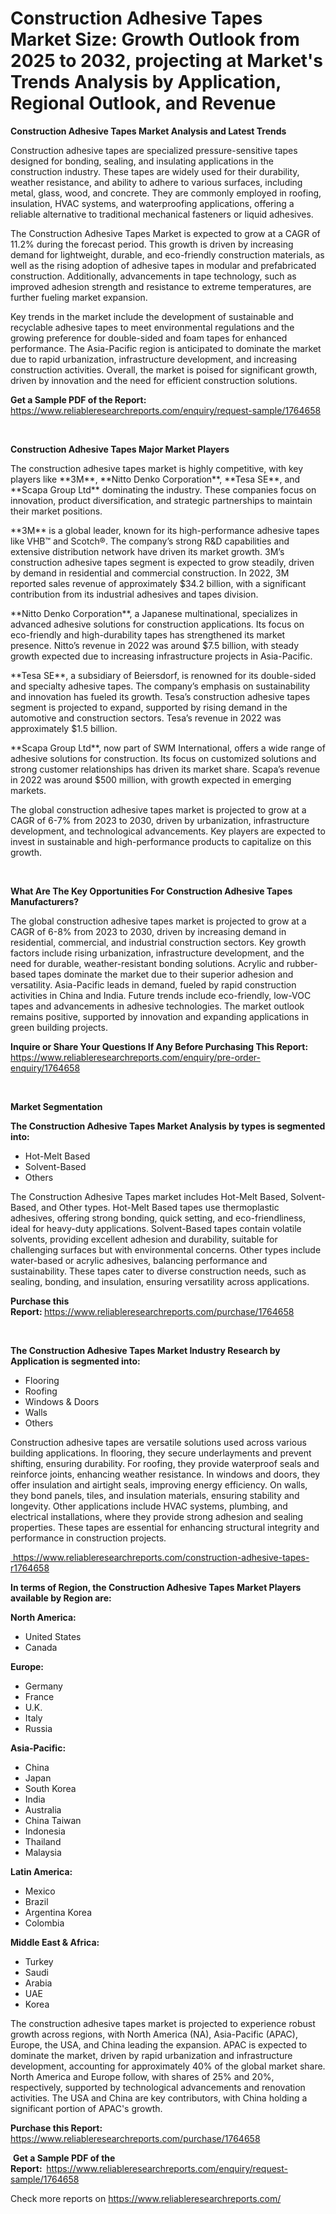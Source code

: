 <p><h1>Construction Adhesive Tapes Market Size: Growth Outlook from 2025 to 2032, projecting at Market's Trends Analysis by Application, Regional Outlook, and Revenue</h1></p><p><strong>Construction Adhesive Tapes Market Analysis and Latest Trends</strong></p>
<p><p>Construction adhesive tapes are specialized pressure-sensitive tapes designed for bonding, sealing, and insulating applications in the construction industry. These tapes are widely used for their durability, weather resistance, and ability to adhere to various surfaces, including metal, glass, wood, and concrete. They are commonly employed in roofing, insulation, HVAC systems, and waterproofing applications, offering a reliable alternative to traditional mechanical fasteners or liquid adhesives.</p><p>The Construction Adhesive Tapes Market is expected to grow at a CAGR of 11.2% during the forecast period. This growth is driven by increasing demand for lightweight, durable, and eco-friendly construction materials, as well as the rising adoption of adhesive tapes in modular and prefabricated construction. Additionally, advancements in tape technology, such as improved adhesion strength and resistance to extreme temperatures, are further fueling market expansion.</p><p>Key trends in the market include the development of sustainable and recyclable adhesive tapes to meet environmental regulations and the growing preference for double-sided and foam tapes for enhanced performance. The Asia-Pacific region is anticipated to dominate the market due to rapid urbanization, infrastructure development, and increasing construction activities. Overall, the market is poised for significant growth, driven by innovation and the need for efficient construction solutions.</p></p>
<p><strong>Get a Sample PDF of the Report:&nbsp;</strong> <a href="https://www.reliableresearchreports.com/enquiry/request-sample/1764658?utm_campaign=2179&utm_medium=2&utm_source=Github&utm_content=ia&utm_term=26012025&utm_id=construction-adhesive-tapes">https://www.reliableresearchreports.com/enquiry/request-sample/1764658</a></p>
<p>&nbsp;</p>
<p><strong>Construction Adhesive Tapes Major Market Players</strong></p>
<p><p>The construction adhesive tapes market is highly competitive, with key players like **3M**, **Nitto Denko Corporation**, **Tesa SE**, and **Scapa Group Ltd** dominating the industry. These companies focus on innovation, product diversification, and strategic partnerships to maintain their market positions.</p><p>**3M** is a global leader, known for its high-performance adhesive tapes like VHB™ and Scotch®. The company’s strong R&D capabilities and extensive distribution network have driven its market growth. 3M’s construction adhesive tapes segment is expected to grow steadily, driven by demand in residential and commercial construction. In 2022, 3M reported sales revenue of approximately $34.2 billion, with a significant contribution from its industrial adhesives and tapes division.</p><p>**Nitto Denko Corporation**, a Japanese multinational, specializes in advanced adhesive solutions for construction applications. Its focus on eco-friendly and high-durability tapes has strengthened its market presence. Nitto’s revenue in 2022 was around $7.5 billion, with steady growth expected due to increasing infrastructure projects in Asia-Pacific.</p><p>**Tesa SE**, a subsidiary of Beiersdorf, is renowned for its double-sided and specialty adhesive tapes. The company’s emphasis on sustainability and innovation has fueled its growth. Tesa’s construction adhesive tapes segment is projected to expand, supported by rising demand in the automotive and construction sectors. Tesa’s revenue in 2022 was approximately $1.5 billion.</p><p>**Scapa Group Ltd**, now part of SWM International, offers a wide range of adhesive solutions for construction. Its focus on customized solutions and strong customer relationships has driven its market share. Scapa’s revenue in 2022 was around $500 million, with growth expected in emerging markets.</p><p>The global construction adhesive tapes market is projected to grow at a CAGR of 6-7% from 2023 to 2030, driven by urbanization, infrastructure development, and technological advancements. Key players are expected to invest in sustainable and high-performance products to capitalize on this growth.</p></p>
<p>&nbsp;</p>
<p><strong>What Are The Key Opportunities For Construction Adhesive Tapes Manufacturers?</strong></p>
<p><p>The global construction adhesive tapes market is projected to grow at a CAGR of 6-8% from 2023 to 2030, driven by increasing demand in residential, commercial, and industrial construction sectors. Key growth factors include rising urbanization, infrastructure development, and the need for durable, weather-resistant bonding solutions. Acrylic and rubber-based tapes dominate the market due to their superior adhesion and versatility. Asia-Pacific leads in demand, fueled by rapid construction activities in China and India. Future trends include eco-friendly, low-VOC tapes and advancements in adhesive technologies. The market outlook remains positive, supported by innovation and expanding applications in green building projects.</p></p>
<p><strong>Inquire or Share Your Questions If Any Before Purchasing This Report:</strong> <a href="https://www.reliableresearchreports.com/enquiry/pre-order-enquiry/1764658?utm_campaign=2179&utm_medium=2&utm_source=Github&utm_content=ia&utm_term=26012025&utm_id=construction-adhesive-tapes">https://www.reliableresearchreports.com/enquiry/pre-order-enquiry/1764658</a></p>
<p>&nbsp;</p>
<p><strong>Market Segmentation</strong></p>
<p><strong>The Construction Adhesive Tapes Market Analysis by types is segmented into:</strong></p>
<p><ul><li>Hot-Melt Based</li><li>Solvent-Based</li><li>Others</li></ul></p>
<p><p>The Construction Adhesive Tapes market includes Hot-Melt Based, Solvent-Based, and Other types. Hot-Melt Based tapes use thermoplastic adhesives, offering strong bonding, quick setting, and eco-friendliness, ideal for heavy-duty applications. Solvent-Based tapes contain volatile solvents, providing excellent adhesion and durability, suitable for challenging surfaces but with environmental concerns. Other types include water-based or acrylic adhesives, balancing performance and sustainability. These tapes cater to diverse construction needs, such as sealing, bonding, and insulation, ensuring versatility across applications.</p></p>
<p><strong>Purchase this Report:&nbsp;</strong><a href="https://www.reliableresearchreports.com/purchase/1764658?utm_campaign=2179&utm_medium=2&utm_source=Github&utm_content=ia&utm_term=26012025&utm_id=construction-adhesive-tapes">https://www.reliableresearchreports.com/purchase/1764658</a></p>
<p>&nbsp;</p>
<p><strong>The Construction Adhesive Tapes Market Industry Research by Application is segmented into:</strong></p>
<p><ul><li>Flooring</li><li>Roofing</li><li>Windows & Doors</li><li>Walls</li><li>Others</li></ul></p>
<p><p>Construction adhesive tapes are versatile solutions used across various building applications. In flooring, they secure underlayments and prevent shifting, ensuring durability. For roofing, they provide waterproof seals and reinforce joints, enhancing weather resistance. In windows and doors, they offer insulation and airtight seals, improving energy efficiency. On walls, they bond panels, tiles, and insulation materials, ensuring stability and longevity. Other applications include HVAC systems, plumbing, and electrical installations, where they provide strong adhesion and sealing properties. These tapes are essential for enhancing structural integrity and performance in construction projects.</p></p>
<p><a href="https://www.reliableresearchreports.com/construction-adhesive-tapes-r1764658?utm_campaign=2179&utm_medium=2&utm_source=Github&utm_content=ia&utm_term=26012025&utm_id=construction-adhesive-tapes">&nbsp;https://www.reliableresearchreports.com/construction-adhesive-tapes-r1764658</a></p>
<p><strong>In terms of Region, the Construction Adhesive Tapes Market Players available by Region are:</strong></p>
<p>
    <p> <strong> North America: </strong>
        <ul>
            <li>United States</li>
            <li>Canada</li>
        </ul>
        </p> 
    <p> <strong> Europe: </strong>
        <ul>
            <li>Germany</li>
            <li>France</li>
            <li>U.K.</li>
            <li>Italy</li>
            <li>Russia</li>
        </ul>
        </p> 
    <p> <strong> Asia-Pacific: </strong>
        <ul>
            <li>China</li>
            <li>Japan</li>
            <li>South Korea</li>
            <li>India</li>
            <li>Australia</li>
            <li>China Taiwan</li>
            <li>Indonesia</li>
            <li>Thailand</li>
            <li>Malaysia</li>
        </ul>
        </p> 
    <p> <strong> Latin America: </strong>
        <ul>
            <li>Mexico</li>
            <li>Brazil</li>
            <li>Argentina Korea</li>
            <li>Colombia</li>
        </ul>
        </p> 
    <p> <strong> Middle East & Africa: </strong>
        <ul>
            <li>Turkey</li>
            <li>Saudi</li>
            <li>Arabia</li>
            <li>UAE</li>
            <li>Korea</li>
        </ul>
    </p>
    </p>
<p><p>The construction adhesive tapes market is projected to experience robust growth across regions, with North America (NA), Asia-Pacific (APAC), Europe, the USA, and China leading the expansion. APAC is expected to dominate the market, driven by rapid urbanization and infrastructure development, accounting for approximately 40% of the global market share. North America and Europe follow, with shares of 25% and 20%, respectively, supported by technological advancements and renovation activities. The USA and China are key contributors, with China holding a significant portion of APAC's growth.</p></p>
<p><strong>Purchase this Report: </strong><a href="https://www.reliableresearchreports.com/purchase/1764658?utm_campaign=2179&utm_medium=2&utm_source=Github&utm_content=ia&utm_term=26012025&utm_id=construction-adhesive-tapes">https://www.reliableresearchreports.com/purchase/1764658</a></p>
<p>&nbsp;<strong>Get a Sample PDF of the Report:&nbsp;&nbsp;</strong><a href="https://www.reliableresearchreports.com/enquiry/request-sample/1764658?utm_campaign=2179&utm_medium=2&utm_source=Github&utm_content=ia&utm_term=26012025&utm_id=construction-adhesive-tapes">https://www.reliableresearchreports.com/enquiry/request-sample/1764658</a></p>
<p><strong></strong></p>
<p>Check more reports on <a href="https://www.reliableresearchreports.com/?utm_campaign=2179&utm_medium=2&utm_source=Github&utm_content=ia&utm_term=26012025&utm_id=construction-adhesive-tapes">https://www.reliableresearchreports.com/</a></p>